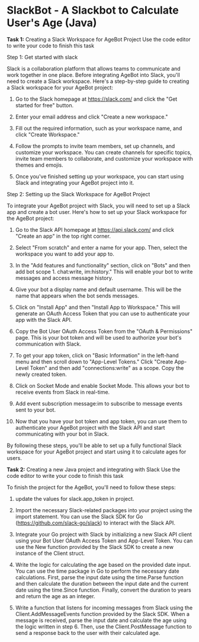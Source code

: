 # SlackBot - A Slackbot to Calculate User's Age (Java)

**Task 1:**
Creating a Slack Workspace for AgeBot Project
Use the code editor to write your code to finish this task

Step 1: Get started with slack

Slack is a collaboration platform that allows teams to communicate and work together in one place. Before integrating AgeBot into Slack, you'll need to create a Slack workspace. Here's a step-by-step guide to creating a Slack workspace for your AgeBot project:

1) Go to the Slack homepage at https://slack.com/ and click the "Get started for free" button.

2) Enter your email address and click "Create a new workspace."

3) Fill out the required information, such as your workspace name, and click "Create Workspace."

4) Follow the prompts to invite team members, set up channels, and customize your workspace. You can create channels for specific topics, invite team members to collaborate, and customize your workspace with themes and emojis.

5) Once you've finished setting up your workspace, you can start using Slack and integrating your AgeBot project into it. 

Step 2: Setting up the Slack Workspace for AgeBot Project

To integrate your AgeBot project with Slack, you will need to set up a Slack app and create a bot user. Here's how to set up your Slack workspace for the AgeBot project:

1) Go to the Slack API homepage at https://api.slack.com/ and click "Create an app" in the top right corner.

2) Select "From scratch" and enter a name for your app. Then, select the workspace you want to add your app to.

3) In the "Add features and functionality" section, click on "Bots" and then add bot scope 1. chat:write, im:history." This will enable your bot to write messages and access message history.

4) Give your bot a display name and default username. This will be the name that appears when the bot sends messages.

5) Click on "Install App" and then "Install App to Workspace." This will generate an OAuth Access Token that you can use to authenticate your app with the Slack API.

6) Copy the Bot User OAuth Access Token from the "OAuth & Permissions" page. This is your bot token and will be used to authorize your bot's communication with Slack.

7) To get your app token, click on "Basic Information" in the left-hand menu and then scroll down to "App-Level Tokens." Click "Create App-Level Token" and then add "connections:write" as a scope. Copy the newly created token.

8) Click on Socket Mode and enable Socket Mode. This allows your bot to receive events from Slack in real-time.

9) Add event subscription message:im to subscribe to message events sent to your bot.

10) Now that you have your bot token and app token, you can use them to authenticate your AgeBot project with the Slack API and start communicating with your bot in Slack.

By following these steps, you'll be able to set up a fully functional Slack workspace for your AgeBot project and start using it to calculate ages for users.

**Task 2:**
Creating a new Java project and integrating with Slack
Use the code editor to write your code to finish this task

To finish the project for the AgeBot, you'll need to follow these steps:

1) update the values for slack.app_token in project. 

2) Import the necessary Slack-related packages into your project using the import statement. You can use the Slack SDK for Go (https://github.com/slack-go/slack) to interact with the Slack API.

3) Integrate your Go project with Slack by initializing a new Slack API client using your Bot User OAuth Access Token and App-Level Token. You can use the New function provided by the Slack SDK to create a new instance of the Client struct.

4) Write the logic for calculating the age based on the provided date input. You can use the time package in Go to perform the necessary date calculations. First, parse the input date using the time.Parse function and then calculate the duration between the input date and the current date using the time.Since function. Finally, convert the duration to years and return the age as an integer.

5) Write a function that listens for incoming messages from Slack using the Client.AddMessageEvents function provided by the Slack SDK. When a message is received, parse the input date and calculate the age using the logic written in step 6. Then, use the Client.PostMessage function to send a response back to the user with their calculated age.
